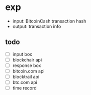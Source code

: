 # exp

- input: BitcoinCash transaction hash
- output: transaction info

## todo

- [ ] input box
- [ ] blockchair api
- [ ] response box
- [ ] bitcoin.com api
- [ ] blocktrail api
- [ ] btc.com api
- [ ] time record